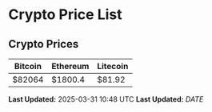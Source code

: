 # Crypto Price List

## Crypto Prices
| Bitcoin | Ethereum | Litecoin |
| ------- | -------- | -------- |
| $82064 | $1800.4 | $81.92 |
**Last Updated:** 2025-03-31 10:48 UTC
**Last Updated:** $DATE$
